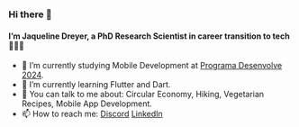 ### Hi there 👋

#### I’m Jaqueline Dreyer, a PhD Research Scientist in career transition to tech 👩🏼‍💻

- 📲 I’m currently studying Mobile Development at [Programa Desenvolve 2024](https://desenvolve.grupoboticario.com.br/).
- 🌱 I’m currently learning Flutter and Dart.
- 💬 You can talk to me about: Circular Economy, Hiking, Vegetarian Recipes, Mobile App Development.
- 📫 How to reach me: 
      [Discord](https://discordapp.com/users/jaquedreyer#0159)
      [LinkedIn](https://www.linkedin.com/in/jaquelinedreyer)
